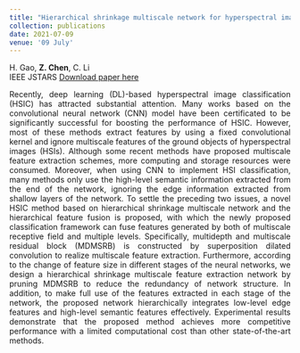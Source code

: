 ```yaml
---
title: "Hierarchical shrinkage multiscale network for hyperspectral image classification with hierarchical feature fusion"
collection: publications
date: 2021-07-09
venue: '09 July'
---
```

H. Gao, **Z. Chen**, C. Li<br>
IEEE JSTARS
[Download paper here](http://academicpages.github.io/files/paper3.pdf)

<div style="text-align: justify;">
Recently, deep learning (DL)-based hyperspectral image classification (HSIC) has attracted substantial attention. Many works based on the convolutional neural network (CNN) model have been certificated to be significantly successful for boosting the performance of HSIC. However, most of these methods extract features by using a fixed convolutional kernel and ignore multiscale features of the ground objects of hyperspectral images (HSIs). Although some recent methods have proposed multiscale feature extraction schemes, more computing and storage resources were consumed. Moreover, when using CNN to implement HSI classification, many methods only use the high-level semantic information extracted from the end of the network, ignoring the edge information extracted from shallow layers of the network. To settle the preceding two issues, a novel HSIC method based on hierarchical shrinkage multiscale network and the hierarchical feature fusion is proposed, with which the newly proposed classification framework can fuse features generated by both of multiscale receptive field and multiple levels. Specifically, multidepth and multiscale residual block (MDMSRB) is constructed by superposition dilated convolution to realize multiscale feature extraction. Furthermore, according to the change of feature size in different stages of the neural networks, we design a hierarchical shrinkage multiscale feature extraction network by pruning MDMSRB to reduce the redundancy of network structure. In addition, to make full use of the features extracted in each stage of the network, the proposed network hierarchically integrates low-level edge features and high-level semantic features effectively. Experimental results demonstrate that the proposed method achieves more competitive performance with a limited computational cost than other state-of-the-art methods.
</div>



